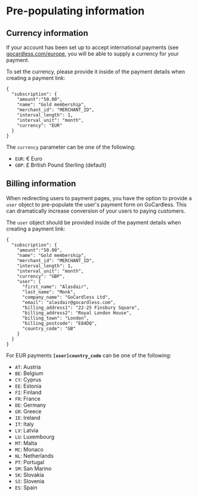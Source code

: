 # Pre-populating information

## Currency information

If your account has been set up to accept international payments (see [gocardless.com/europe](https://gocardless.com/europe), you will be able to supply a currency for your payment.

To set the currency, please provide it inside of the payment details when creating a payment link:

```
{
  "subscription": {
    "amount":"50.00",
    "name": "Gold membership",
    "merchant_id": "MERCHANT_ID",
    "interval_length": 1,
    "interval_unit": "month",
    "currency": "EUR"
  }
}
```

The `currency` parameter can be one of the following:

* `EUR`: € Euro
* `GBP`: £ British Pound Sterling (default)


## Billing information

When redirecting users to payment pages, you have the option to provide a `user` object to pre-populate the user's payment form on GoCardless. This can dramatically increase conversion of your users to paying customers.

The `user` object should be provided inside of the payment details when creating a payment link:


```
{
  "subscription": {
    "amount":"50.00",
    "name": "Gold membership",
    "merchant_id": "MERCHANT_ID",
    "interval_length": 1,
    "interval_unit": "month",
    "currency": "GBP",
    "user": {
      "first_name": "Alasdair",
      "last_name": "Monk",
      "company_name": "GoCardless Ltd",
      "email": "alasdair@gocardless.com",
      "billing_address1": "22-25 Finsbury Square",
      "billing_address2": "Royal London House",
      "billing_town": "London",
      "billing_postcode": "E84DQ",
      "country_code": "GB"
    }
  }
}
```

For EUR payments **`[user]country_code`** can be one of the following:

* `AT`: Austria
* `BE`: Belgium
* `CY`: Cyprus
* `EE`: Estonia
* `FI`: Finland
* `FR`: France
* `DE`: Germany
* `GR`: Greece
* `IE`: Ireland
* `IT`: Italy
* `LV`: Latvia
* `LU`: Luxembourg
* `MT`: Malta
* `MC`: Monaco
* `NL`: Netherlands
* `PT`: Portugal
* `SM`: San Marino
* `SK`: Slovakia
* `SI`: Slovenia
* `ES`: Spain
